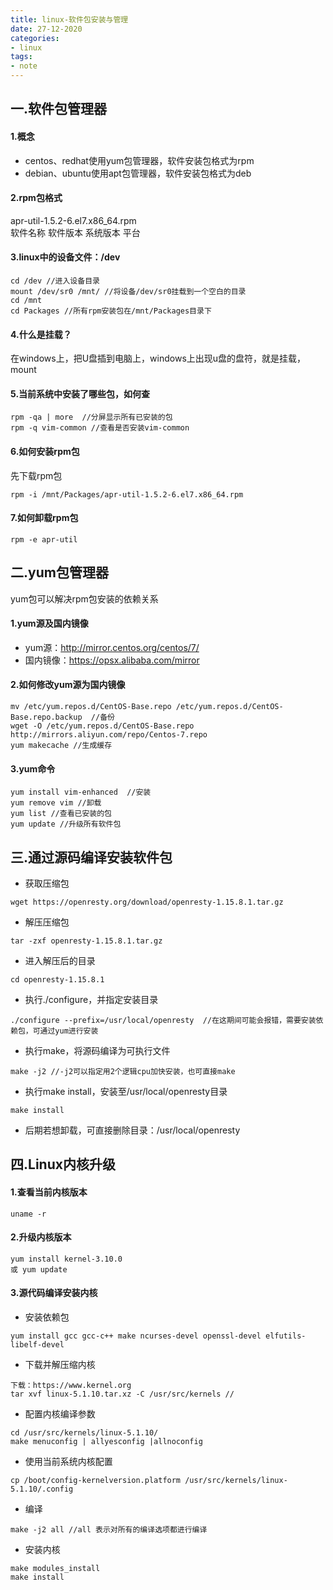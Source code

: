 ```yaml
---
title: linux-软件包安装与管理
date: 27-12-2020
categories: 
- linux
tags:
- note
---
```


## 一.软件包管理器
#### 1.概念
 - centos、redhat使用yum包管理器，软件安装包格式为rpm
 - debian、ubuntu使用apt包管理器，软件安装包格式为deb

#### 2.rpm包格式
 apr-util-1.5.2-6.el7.x86_64.rpm  
 软件名称 软件版本 系统版本 平台
#### 3.linux中的设备文件：/dev
 ```
cd /dev //进入设备目录
mount /dev/sr0 /mnt/ //将设备/dev/sr0挂载到一个空白的目录
cd /mnt
cd Packages //所有rpm安装包在/mnt/Packages目录下
```
#### 4.什么是挂载？
 在windows上，把U盘插到电脑上，windows上出现u盘的盘符，就是挂载，mount

#### 5.当前系统中安装了哪些包，如何查
```
rpm -qa | more  //分屏显示所有已安装的包
rpm -q vim-common //查看是否安装vim-common
```
#### 6.如何安装rpm包
先下载rpm包
```
rpm -i /mnt/Packages/apr-util-1.5.2-6.el7.x86_64.rpm
```
#### 7.如何卸载rpm包
```
rpm -e apr-util
```

## 二.yum包管理器
yum包可以解决rpm包安装的依赖关系
#### 1.yum源及国内镜像
- yum源：http://mirror.centos.org/centos/7/
- 国内镜像：https://opsx.alibaba.com/mirror
#### 2.如何修改yum源为国内镜像
```
mv /etc/yum.repos.d/CentOS-Base.repo /etc/yum.repos.d/CentOS-Base.repo.backup  //备份
wget -O /etc/yum.repos.d/CentOS-Base.repo http://mirrors.aliyun.com/repo/Centos-7.repo
yum makecache //生成缓存
```
#### 3.yum命令
```
yum install vim-enhanced  //安装
yum remove vim //卸载
yum list //查看已安装的包
yum update //升级所有软件包
```
## 三.通过源码编译安装软件包
- 获取压缩包
```
wget https://openresty.org/download/openresty-1.15.8.1.tar.gz
```
- 解压压缩包
```
tar -zxf openresty-1.15.8.1.tar.gz
```
- 进入解压后的目录
```
cd openresty-1.15.8.1
```
- 执行./configure，并指定安装目录
```
./configure --prefix=/usr/local/openresty  //在这期间可能会报错，需要安装依赖包，可通过yum进行安装
```
- 执行make，将源码编译为可执行文件
```
make -j2 //-j2可以指定用2个逻辑cpu加快安装，也可直接make
```
- 执行make install，安装至/usr/local/openresty目录
```
make install
```
- 后期若想卸载，可直接删除目录：/usr/local/openresty

## 四.Linux内核升级
#### 1.查看当前内核版本
```
uname -r
```
#### 2.升级内核版本
```
yum install kernel-3.10.0
或 yum update
```
#### 3.源代码编译安装内核
- 安装依赖包
```
yum install gcc gcc-c++ make ncurses-devel openssl-devel elfutils-libelf-devel
```
- 下载并解压缩内核
```
下载：https://www.kernel.org
tar xvf linux-5.1.10.tar.xz -C /usr/src/kernels //
```
- 配置内核编译参数
```
cd /usr/src/kernels/linux-5.1.10/
make menuconfig | allyesconfig |allnoconfig
```
- 使用当前系统内核配置
```
cp /boot/config-kernelversion.platform /usr/src/kernels/linux-5.1.10/.config
```
- 编译
```
make -j2 all //all 表示对所有的编译选项都进行编译
```
- 安装内核
```
make modules_install
make install
```